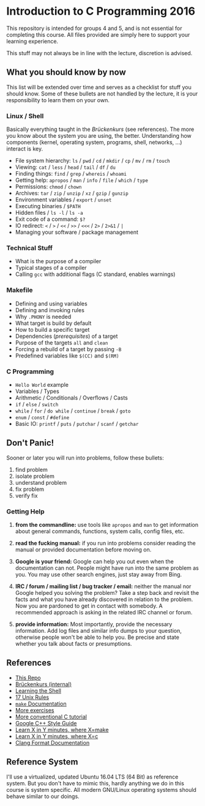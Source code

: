 # Introduction to C Programming 2016

This repository is intended for groups 4 and 5, and is not essential for
completing this course. All files provided are simply here to support your
learning experience.

This stuff may not always be in line with the lecture, discretion is advised.

## What you should know by now

This list will be extended over time and serves as a checklist for stuff you
should know. Some of these bullets are not handled by the lecture, it is your
responsibility to learn them on your own.

### Linux / Shell

Basically everything taught in the *Brückenkurs* (see references). The more you
know about the system you are using, the better. Understanding how components
(kernel, operating system, programs, shell, networks, ...) interact is key.

- File system hierarchy: `ls` / `pwd` / `cd` / `mkdir` / `cp` / `mv` / `rm` / `touch`
- Viewing: `cat` / `less` / `head` / `tail` / `df` / `du`
- Finding things: `find` / `grep` / `whereis` / `whoami`
- Getting help: `apropos` / `man` / `info` / `file` / `which` / `type`
- Permissions: `chmod` / `chown`
- Archives: `tar` / `zip` / `unzip` / `xz` / `gzip` / `gunzip`
- Environment variables / `export` / `unset`
- Executing binaries / `$PATH`
- Hidden files / `ls -l` / `ls -a`
- Exit code of a command: `$?`
- IO redirect: `<` / `>` / `<<` / `>>` / `<<<` / `2>` / `2>&1` / `|`
- Managing your software / package management

### Technical Stuff

- What is the purpose of a compiler
- Typical stages of a compiler
- Calling `gcc` with additional flags (C standard, enables warnings)

### Makefile

- Defining and using variables
- Defining and invoking rules
- Why `.PHONY` is needed
- What target is build by default
- How to build a specific target
- Dependencies (*prerequisites*) of a target
- Purpose of the targets `all` and `clean`
- Forcing a rebuild of a target by passing `-B`
- Predefined variables like `$(CC)` and `$(RM)`

### C Programming

- `Hello World` example
- Variables / Types
- Arithmetic / Conditionals / Overflows / Casts
- `if` / `else` / `switch`
- `while` / `for` / `do while` / `continue` / `break` / `goto`
- `enum` / `const` / `#define`
- Basic IO: `printf` / `puts` / `putchar` / `scanf` / `getchar`

## Don't Panic!

Sooner or later you will run into problems, follow these bullets:

1. find problem
2. isolate problem
3. understand problem
4. fix problem
5. verify fix

### Getting Help

1. **from the commandline:** use tools like `apropos` and `man` to get
   information about general commands, functions, system calls, config files,
   etc.

2. **read the fucking manual:** if you run into problems consider reading the
   manual or provided documentation before moving on.

3. **Google is your friend:** Google can help you out even when the
   documentation can not. People might have run into the same problem as you.
   You may use other search engines, just stay away from Bing.

4. **IRC / forum / mailing list / bug tracker / email:** neither the manual nor
   Google helped you solving the problem? Take a step back and revisit the
   facts and what you have already discovered in relation to the problem. Now
   you are pardoned to get in contact with somebody. A recommended approach is
   asking in the related IRC channel or forum.

5. **provide information:** Most importantly, provide the necessary
   information. Add log files and similar info dumps to your question,
   otherwise people won't be able to help you. Be precise and state whether you
   talk about facts or presumptions.

## References

- [This Repo](https://git.io/viBjr)
- [Brückenkurs (internal)](https://iis.uibk.ac.at/courses/2015w/703000/start)
- [Learning the Shell](http://linuxcommand.org/lc3_learning_the_shell.php)
- [17 Unix Rules](https://en.wikipedia.org/wiki/Unix_philosophy#Eric_Raymond.E2.80.99s_17_Unix_Rules)
- [`make` Documentation](https://www.gnu.org/software/make/manual/html_node/index.html)
- [More exercises](https://projecteuler.net/)
- [More conventional C tutorial](http://beej.us/guide/bgc/output/html/singlepage/bgc.html)
- [Google C++ Style Guide](https://google.github.io/styleguide/cppguide.html)
- [Learn X in Y minutes, where X=make](https://learnxinyminutes.com/docs/make/)
- [Learn X in Y minutes, where X=c](https://learnxinyminutes.com/docs/c/)
- [Clang Format Documentation](http://clang.llvm.org/docs/ClangFormat.html)

## Reference System

I'll use a virtualized, updated Ubuntu 16.04 LTS (64 Bit) as reference system.
But you don't have to mimic this, hardly anything we do in this course is
system specific. All modern GNU/Linux operating systems should behave similar
to our doings.
